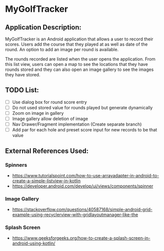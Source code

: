 # MyGolfTracker

## Application Description:
MyGolfTracker is an Android application that allows a user to record their scores. Users add the course that they played at as well as date of the round.
An option to add an image per round is available.

The rounds recorded are listed when the user opens the application. From this list view, users can open a map to see the locations that they have rounds stored and they can also open an image gallery to see the images they have stored.

## TODO List:
- [ ] Use dialog box for round score entry
- [ ] Do not used stored value for rounds played but generate dynamically
- [ ] Zoom on image in gallery
- [ ] Image gallery allow deletion of image
- [ ] Nav Drawer/Fragment implementation (Create separate branch)
- [ ] Add par for each hole and preset score input for new records to be that value

## External References Used:
### Spinners
- https://www.tutorialspoint.com/how-to-use-arrayadapter-in-android-to-create-a-simple-listview-in-kotlin
- https://developer.android.com/develop/ui/views/components/spinner

### Image Gallery
- https://stackoverflow.com/questions/40587168/simple-android-grid-example-using-recyclerview-with-gridlayoutmanager-like-the

### Splash Screen
- https://www.geeksforgeeks.org/how-to-create-a-splash-screen-in-android-using-kotlin/
